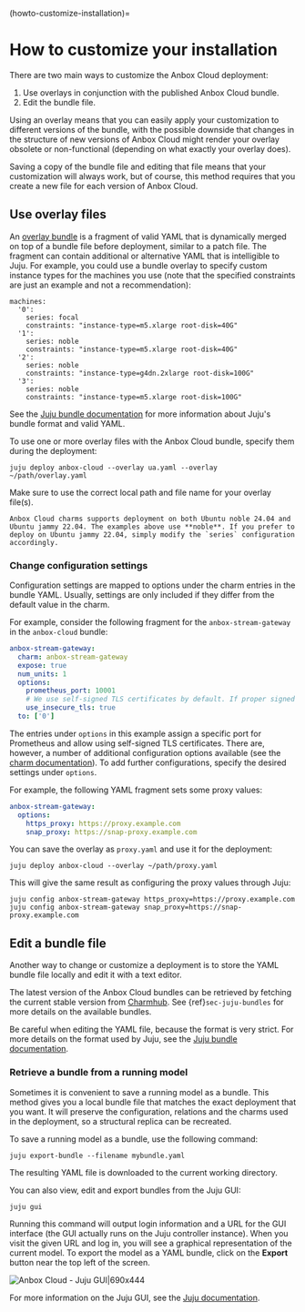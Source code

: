 (howto-customize-installation)=
# How to customize your installation

There are two main ways to customize the Anbox Cloud deployment:

1. Use overlays in conjunction with the published Anbox Cloud bundle.
2. Edit the bundle file.

Using an overlay means that you can easily apply your customization to different versions of the bundle, with the possible downside that changes in the structure of new versions of Anbox Cloud might render your overlay obsolete or non-functional (depending on what exactly your overlay does).

Saving a copy of the bundle file and editing that file means that your customization will always work, but of course, this method requires that you create a new file for each version of Anbox Cloud.

## Use overlay files

An [overlay bundle](https://juju.is/docs/juju/bundle) is a fragment of valid YAML that is dynamically merged on top of a bundle file before deployment, similar to a patch file. The fragment can contain additional or alternative YAML that is intelligible to Juju. For example, you could use a bundle overlay to specify custom instance types for the machines you use (note that the specified constraints are just an example and not a recommendation):

    machines:
      '0':
        series: focal
        constraints: "instance-type=m5.xlarge root-disk=40G"
      '1':
        series: noble
        constraints: "instance-type=m5.xlarge root-disk=40G"
      '2':
        series: noble
        constraints: "instance-type=g4dn.2xlarge root-disk=100G"
      '3':
        series: noble
        constraints: "instance-type=m5.xlarge root-disk=100G"

See the [Juju bundle documentation](https://canonical-charmcraft.readthedocs-hosted.com/en/stable/reference/files/bundle-yaml-file/ ) for more information about Juju's bundle format and valid YAML.

To use one or more overlay files with the Anbox Cloud bundle, specify them during the deployment:

    juju deploy anbox-cloud --overlay ua.yaml --overlay ~/path/overlay.yaml

Make sure to use the correct local path and file name for your overlay file(s).

```{note}
Anbox Cloud charms supports deployment on both Ubuntu noble 24.04 and Ubuntu jammy 22.04. The examples above use **noble**. If you prefer to deploy on Ubuntu jammy 22.04, simply modify the `series` configuration accordingly.
```

### Change configuration settings

Configuration settings are mapped to options under the charm entries in the bundle YAML. Usually, settings are only included if they differ from the default value in the charm.

For example, consider the following fragment for the `anbox-stream-gateway` in the `anbox-cloud` bundle:

```yaml
anbox-stream-gateway:
  charm: anbox-stream-gateway
  expose: true
  num_units: 1
  options:
    prometheus_port: 10001
    # We use self-signed TLS certificates by default. If proper signed certificates are used, this can be dropped.
    use_insecure_tls: true
  to: ['0']
```

The entries under `options` in this example assign a specific port for Prometheus and allow using self-signed TLS certificates. There are, however, a number of additional configuration options available (see the [charm documentation](https://charmhub.io/anbox-charmers-anbox-stream-gateway)). To add further configurations, specify the desired settings under `options`.

For example, the following YAML fragment sets some proxy values:

```yaml
anbox-stream-gateway:
  options:
    https_proxy: https://proxy.example.com
    snap_proxy: https://snap-proxy.example.com
```

You can save the overlay as `proxy.yaml` and use it for the deployment:

    juju deploy anbox-cloud --overlay ~/path/proxy.yaml

This will give the same result as configuring the proxy values through Juju:

    juju config anbox-stream-gateway https_proxy=https://proxy.example.com
    juju config anbox-stream-gateway snap_proxy=https://snap-proxy.example.com


## Edit a bundle file

Another way to change or customize a deployment is to store the YAML bundle file locally and edit it with a text editor.

The latest version of the Anbox Cloud bundles can be retrieved by fetching the current stable version from [Charmhub](https://charmhub.io/). See {ref}`sec-juju-bundles` for more details on the available bundles.

Be careful when editing the YAML file, because the format is very strict. For more details on the format used by Juju, see the [Juju bundle documentation](https://canonical-charmcraft.readthedocs-hosted.com/en/stable/reference/files/bundle-yaml-file/ ).

### Retrieve a bundle from a running model

Sometimes it is convenient to save a running model as a bundle. This method gives you a local bundle file that matches the exact deployment that you want. It will preserve the configuration, relations and the charms used in the deployment, so a structural replica can be recreated.

To save a running model as a bundle, use the following command:

    juju export-bundle --filename mybundle.yaml

The resulting YAML file is downloaded to the current working directory.

You can also view, edit and export bundles from the Juju GUI:

    juju gui

Running this command will output login information and a URL for the GUI interface (the GUI actually runs on the Juju controller instance). When you visit the given URL and log in, you will see a graphical representation of the current model. To export the model as a YAML bundle, click on the **Export** button near the top left of the screen.

![Anbox Cloud - Juju GUI|690x444](/images/install_customize_juju_model.png)

For more information on the Juju GUI, see the [Juju documentation](https://canonical-juju.readthedocs-hosted.com/en/latest/user/howto/manage-the-juju-dashboard/#manage-the-juju-dashboard).
